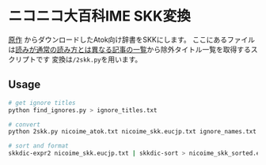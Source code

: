 # ニコニコ大百科IME SKK変換
[原作](http://tkido.com/blog/1019.html) からダウンロードしたAtok向け辞書をSKKにします。
ここにあるファイルは[読みが通常の読み方とは異なる記事の一覧](https://dic.nicovideo.jp/a/%E8%AA%AD%E3%81%BF%E3%81%8C%E9%80%9A%E5%B8%B8%E3%81%AE%E8%AA%AD%E3%81%BF%E6%96%B9%E3%81%A8%E3%81%AF%E7%95%B0%E3%81%AA%E3%82%8B%E8%A8%98%E4%BA%8B%E3%81%AE%E4%B8%80%E8%A6%A7)から除外タイトル一覧を取得するスクリプトです 変換は`/2skk.py`を用います。

## Usage
```sh
# get ignore titles
python find_ignores.py > ignore_titles.txt

# convert
python 2skk.py nicoime_atok.txt nicoime_skk.eucjp.txt ignore_names.txt

# sort and format
skkdic-expr2 nicoime_skk.eucjp.txt | skkdic-sort > nicoime_skk_sorted.eucjp.txt
```
